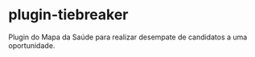 # plugin-tiebreaker
Plugin do Mapa da Saúde para realizar desempate de candidatos a uma oportunidade.
